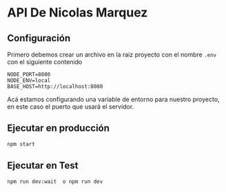 # API De Nicolas Marquez

## Configuración

Primero debemos crear un archivo en la raiz proyecto con el nombre `.env` con el siguiente contenido

```
NODE_PORT=8080
NODE_ENV=local
BASE_HOST=http://localhost:8080
```

Acá estamos configurando una variable de entorno para nuestro proyecto, en este caso el puerto que usará el servidor.

## Ejecutar en producción

```sh
npm start
```

## Ejecutar en Test

```sh
npm run dev:wait  o npm run dev
```
